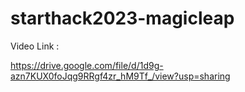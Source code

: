 # starthack2023-magicleap

Video Link :

https://drive.google.com/file/d/1d9g-azn7KUX0foJqg9RRgf4zr_hM9Tf_/view?usp=sharing
